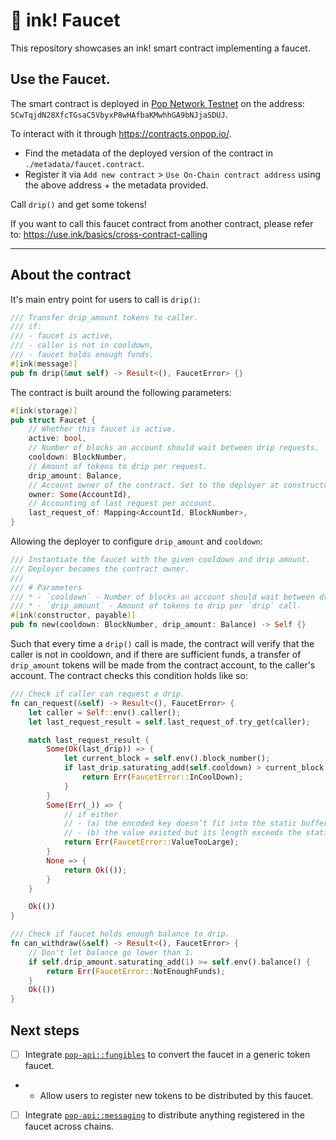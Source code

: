 # 🚰 ink! Faucet

This repository showcases an ink! smart contract implementing a faucet. 

## Use the Faucet.

The smart contract is deployed in [Pop Network Testnet](https://polkadot.js.org/apps/?rpc=wss%3A%2F%2Frpc1.paseo.popnetwork.xyz#/explorer) on the address:
`5CwTqjdN28XfcTGsaC5VbyxP8wHAfbaKMwhhGA9bNJjaSDUJ`.

To interact with it through https://contracts.onpop.io/. 

- Find the metadata of the deployed version of the contract in `./metadata/faucet.contract`.
- Register it via `Add new contract` > `Use On-Chain contract address` using the above address + the metadata provided.

Call `drip()` and get some tokens!

If you want to call this faucet contract from another contract, please refer to: https://use.ink/basics/cross-contract-calling

---

## About the contract

It's main entry point for users to call is `drip()`:
```rust
/// Transfer drip_amount tokens to caller.
/// if:
/// - faucet is active,
/// - caller is not in cooldown,
/// - faucet holds enough funds.
#[ink(message)]
pub fn drip(&mut self) -> Result<(), FaucetError> {}
```

The contract is built around the following parameters:

```rust
#[ink(storage)]
pub struct Faucet {
    // Whether this faucet is active.
    active: bool,
    // Number of blocks an account should wait between drip requests.
    cooldown: BlockNumber,
    // Amount of tokens to drip per request.
    drip_amount: Balance,
    // Account owner of the contract. Set to the deployer at constructor.
    owner: Some(AccountId),
    // Accounting of last request per account.
    last_request_of: Mapping<AccountId, BlockNumber>,
}
```

Allowing the deployer to configure `drip_amount` and `cooldown`:
```rust
/// Instantiate the faucet with the given cooldown and drip amount.
/// Deployer becomes the contract owner.
///
/// # Parameters
/// * - `cooldown` - Number of blocks an account should wait between drip requests.
/// * - `drip_amount` - Amount of tokens to drip per `drip` call.
#[ink(constructor, payable)]
pub fn new(cooldown: BlockNumber, drip_amount: Balance) -> Self {}
```
Such that every time a `drip()` call is made, the contract will verify that the caller is not in cooldown, and if there are sufficient funds, a transfer of `drip_amount` tokens will be made from the contract account, to the caller's account.
The contract checks this condition holds like so:

```rust
/// Check if caller can request a drip.
fn can_request(&self) -> Result<(), FaucetError> {
    let caller = Self::env().caller();
    let last_request_result = self.last_request_of.try_get(caller);

    match last_request_result {
        Some(Ok(last_drip)) => {
            let current_block = self.env().block_number();
            if last_drip.saturating_add(self.cooldown) > current_block {
                return Err(FaucetError::InCoolDown);
            }
        }
        Some(Err(_)) => {
            // if either
            // - (a) the encoded key doesn’t fit into the static buffer
            // - (b) the value existed but its length exceeds the static buffer size.
            return Err(FaucetError::ValueTooLarge);
        }
        None => {
            return Ok(());
        }
    }

    Ok(())
}
```
```rust
/// Check if faucet holds enough balance to drip.
fn can_withdraw(&self) -> Result<(), FaucetError> {
    // Don't let balance go lower than 1.
    if self.drip_amount.saturating_add(1) >= self.env().balance() {
        return Err(FaucetError::NotEnoughFunds);
    }
    Ok(())
}
```

## Next steps
- [ ] Integrate [`pop-api::fungibles`](https://github.com/r0gue-io/pop-node/tree/main/pop-api/src/v0/fungibles) to convert the faucet in a generic token faucet.
- - Allow users to register new tokens to be distributed by this faucet.
- [ ] Integrate [`pop-api::messaging`](https://github.com/r0gue-io/pop-node/tree/sub0/pop-api/src/v0/messaging) to distribute anything registered in the faucet across chains.

